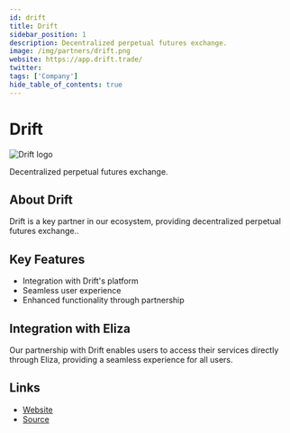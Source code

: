 ```yaml
---
id: drift
title: Drift
sidebar_position: 1
description: Decentralized perpetual futures exchange.
image: /img/partners/drift.png
website: https://app.drift.trade/
twitter:
tags: ['Company']
hide_table_of_contents: true
---
```


# Drift

<div className="partner-logo">
  <img src="/img/partners/drift.png" alt="Drift logo" />
</div>

Decentralized perpetual futures exchange.

## About Drift

Drift is a key partner in our ecosystem, providing decentralized perpetual futures exchange..

## Key Features

- Integration with Drift's platform
- Seamless user experience
- Enhanced functionality through partnership

## Integration with Eliza

Our partnership with Drift enables users to access their services directly through Eliza, providing a seamless experience for all users.

## Links

- [Website](https://app.drift.trade/)
- [Source](https://app.drift.trade/)

